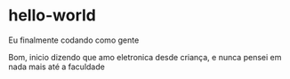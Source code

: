 # hello-world
Eu finalmente codando como gente

Bom, inicio dizendo que amo eletronica desde criança, e nunca pensei em nada mais até a faculdade
